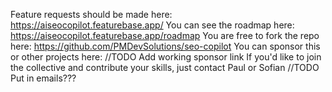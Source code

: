 Feature requests should be made here: https://aiseocopilot.featurebase.app/
You can see the roadmap here: https://aiseocopilot.featurebase.app/roadmap
You are free to fork the repo here: https://github.com/PMDevSolutions/seo-copilot
You can sponsor this or other projects here: //TODO Add working sponsor link
If you'd like to join the collective and contribute your skills, just contact Paul or Sofian //TODO Put in emails???